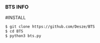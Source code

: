 ### BTS INFO
#INSTALL
```sh
$ git clone https://github.com/Desze/BTS
$ cd BTS
$ python3 bts.py
```

